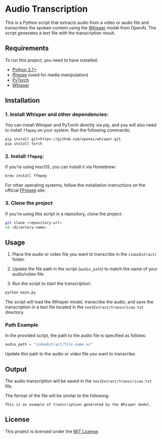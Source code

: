 # Audio Transcription

This is a Python script that extracts audio from a video or audio file and transcribes the spoken content using the [Whisper](https://github.com/openai/whisper) model from OpenAI. The script generates a text file with the transcription result.

## Requirements

To run this project, you need to have installed:

- [Python 3.7+](https://www.python.org/downloads/)
- [ffmpeg](https://ffmpeg.org/download.html) (used for media manipulation)
- [PyTorch](https://pytorch.org/get-started/locally/)
- [Whisper](https://github.com/openai/whisper)

## Installation

### 1. Install Whisper and other dependencies:
You can install Whisper and PyTorch directly via pip, and you will also need to install `ffmpeg` on your system. Run the following commands:

```bash
pip install git+https://github.com/openai/whisper.git
pip install torch
```

### 2. Install `ffmpeg`:
If you're using macOS, you can install it via Homebrew:

```bash
brew install ffmpeg
```

For other operating systems, follow the installation instructions on the official [FFmpeg](https://ffmpeg.org/download.html) site.

### 3. Clone the project

If you're using this script in a repository, clone the project:

```bash
git clone <repository-url>
cd <directory-name>
```

## Usage

1. Place the audio or video file you want to transcribe in the `videoExtract/` folder.

2. Update the file path in the script (`audio_path`) to match the name of your audio/video file.

3. Run the script to start the transcription:

```bash
python main.py
```

The script will load the Whisper model, transcribe the audio, and save the transcription in a text file located in the `textExtract/transcricao.txt` directory.

### Path Example

In the provided script, the path to the audio file is specified as follows:

```python
audio_path = "videoExtract/file_name.xx"
```

Update this path to the audio or video file you want to transcribe.

## Output

The audio transcription will be saved in the `textExtract/transcricao.txt` file.

The format of the file will be similar to the following:

```
This is an example of transcription generated by the Whisper model.
```

## License

This project is licensed under the [MIT License](LICENSE).
```
